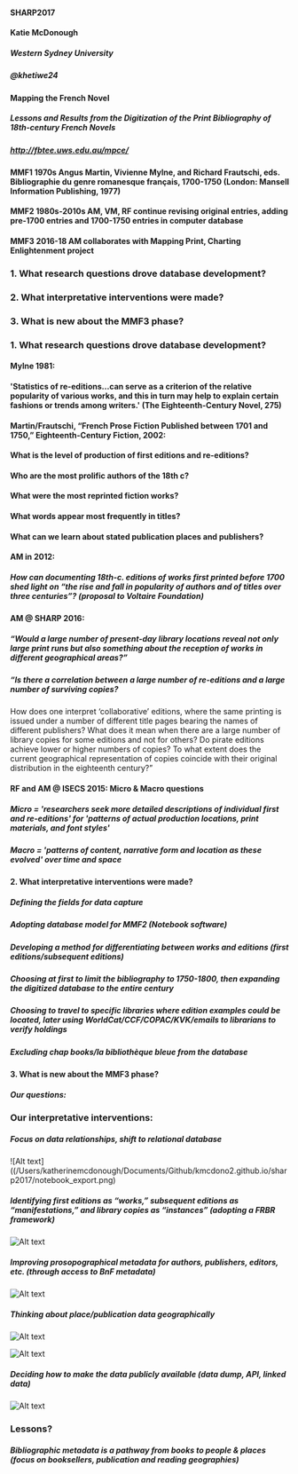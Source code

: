 #### SHARP2017
#### Katie McDonough
##### Western Sydney University
##### @khetiwe24


#### Mapping the French Novel
##### Lessons and Results from the Digitization of the Print Bibliography of 18th-century French Novels


##### http://fbtee.uws.edu.au/mpce/


#### MMF1		1970s	Angus Martin, Vivienne Mylne, and Richard Frautschi, eds. Bibliographie du genre romanesque français, 1700-1750 (London: Mansell Information Publishing, 1977)
#### MMF2		1980s-2010s AM, VM, RF continue revising original entries, adding pre-1700 entries and 1700-1750 entries in computer database
#### MMF3		2016-18	AM collaborates with Mapping Print, Charting Enlightenment project


### 1. What research questions drove database development?
### 2. What interpretative interventions were made?
### 3. What is new about the MMF3 phase?


### 1. What research questions drove database development?
#### Mylne 1981:
#### 'Statistics of re-editions…can serve as a criterion of the relative popularity of various works, and this in turn may help to explain certain fashions or trends among writers.' (The Eighteenth-Century Novel, 275) 


#### Martin/Frautschi, “French Prose Fiction Published between 1701 and 1750,” Eighteenth-Century Fiction, 2002: 
#### What is the level of production of first editions and re-editions?
#### Who are the most prolific authors of the 18th c?
#### What were the most reprinted fiction works?
#### What words appear most frequently in titles?
#### What can we learn about stated publication places and publishers?


#### AM in 2012:
##### How can documenting 18th-c. editions of works first printed before 1700 shed light on “the rise and fall in popularity of authors and of titles over three centuries”? (proposal to Voltaire Foundation)


#### AM @ SHARP 2016:
##### “Would a large number of present-day library locations reveal not only large print runs but also something about the reception of works in different geographical areas?” 
##### “Is there a correlation between a large number of re-editions and a large number of surviving copies? 
How does one interpret ‘collaborative’ editions, where the same printing is issued under a number of different title pages bearing the names of different publishers? What does it mean when there are a large number of library copies for some editions and not for others?
 Do pirate editions achieve lower or higher numbers of copies? 
To what extent does the current geographical representation of copies coincide with their original distribution in the eighteenth century?” 


#### RF and AM @ ISECS 2015: Micro & Macro questions
##### Micro = 'researchers seek more detailed descriptions of individual first and re-editions' for 'patterns of actual production locations, print materials, and font styles' 
##### Macro = 'patterns of content, narrative form and location as these evolved' over time and space 


#### 2. What interpretative interventions were made?
##### Defining the fields for data capture
##### Adopting database model for MMF2 (Notebook software)
##### Developing a method for differentiating between works and editions (first editions/subsequent editions)
##### Choosing at first to limit the bibliography to 1750-1800, then expanding the digitized database to the entire century
##### Choosing to travel to specific libraries where edition examples could be located, later using WorldCat/CCF/COPAC/KVK/emails to librarians to verify holdings
##### Excluding chap books/la bibliothèque bleue from the database


#### 3. What is new about the MMF3 phase?	
##### Our questions: 


### Our interpretative interventions:
##### Focus on data relationships, shift to relational database
![Alt text]((/Users/katherinemcdonough/Documents/Github/kmcdono2.github.io/sharp2017/notebook_export.png)

##### Identifying first editions as “works,” subsequent editions as “manifestations,” and library copies as “instances” (adopting a FRBR framework)
![Alt text](/Users/katherinemcdonough/Documents/Github/kmcdono2.github.io/sharp2017/BnF_FRBR_example.jpg)


##### Improving prosopographical metadata for authors, publishers, editors, etc. (through access to BnF metadata)
![Alt text](/Users/katherinemcdonough/Documents/Github/kmcdono2.github.io/sharp2017bnf_export.png)


##### Thinking about place/publication data geographically
![Alt text](/Users/katherinemcdonough/Documents/Github/kmcdono2.github.io/sharp2017/fictitious_imprints.png)


![Alt text](/Users/katherinemcdonough/Documents/Github/kmcdono2.github.io/sharp2017/place_geolocation_errors.png)


##### Deciding how to make the data publicly available (data dump, API, linked data)
![Alt text](/Users/katherinemcdonough/Documents/Github/kmcdono2.github.io/sharp2017/FBTEE_download.png)


### Lessons?
##### Bibliographic metadata is a pathway from books to people & places (focus on booksellers, publication and reading geographies)



























